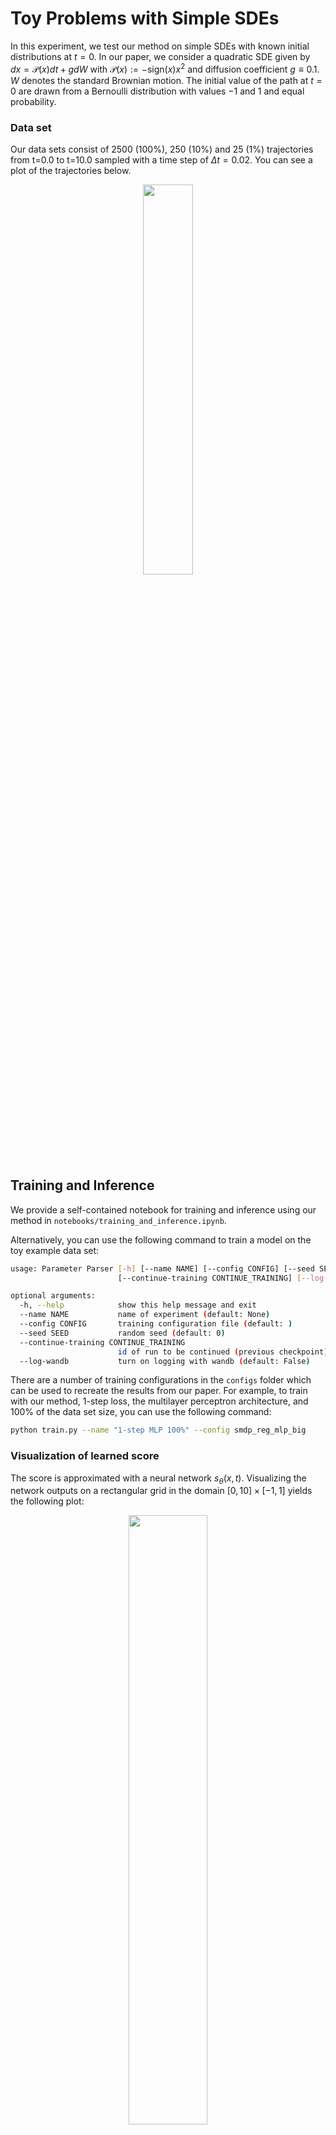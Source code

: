 # Toy Problems with Simple SDEs

In this experiment, we test our method on simple SDEs with known initial distributions at $t=0$. 
In our paper, we consider a quadratic SDE given by 
$dx = \mathcal{P}(x) dt + g dW$ with $\mathcal{P}(x) := - \text{sign}(x)x^2$ and diffusion coefficient $g \equiv 0.1$. 
$W$ denotes the standard Brownian motion. The initial value of the path at $t=0$ are drawn from a Bernoulli distribution with values $-1$ and $1$ and equal probability.

### Data set

Our data sets consist of 2500 (100%), 250 (10%) and 25 (1%) trajectories from t=0.0 to t=10.0 sampled 
with a time step of $\Delta t = 0.02$. You can see a plot of the trajectories below.

<p align="center" width="100%">
    <img width="40%" src="https://github.com/Akanota/smdp/assets/16702943/595edded-7143-4e5c-9227-f0499a305b97"> 
</p>

## Training and Inference

We provide a self-contained notebook for training and inference using our method in `notebooks/training_and_inference.ipynb`.

Alternatively, you can use the following command to train a model on the toy example data set:

```bash
usage: Parameter Parser [-h] [--name NAME] [--config CONFIG] [--seed SEED]
                        [--continue-training CONTINUE_TRAINING] [--log-wandb]

optional arguments:
  -h, --help            show this help message and exit
  --name NAME           name of experiment (default: None)
  --config CONFIG       training configuration file (default: )
  --seed SEED           random seed (default: 0)
  --continue-training CONTINUE_TRAINING
                        id of run to be continued (previous checkpoint) (default: None)
  --log-wandb           turn on logging with wandb (default: False)
```

There are a number of training configurations in the `configs` folder which can be used to recreate the results from our paper.
For example, to train with our method, 1-step loss, the multilayer perceptron architecture, and 100% of the data set size, you can use the following command:

```bash 
python train.py --name "1-step MLP 100%" --config smdp_reg_mlp_big
```

### Visualization of learned score 

The score is approximated with a neural network $s_\theta(x,t)$. Visualizing the network outputs on a rectangular grid in the 
domain $[0, 10] \times [-1,1]$ yields the following plot:

<p align="center" width="100%">
    <img width="50%" src="https://github.com/Akanota/smdp/assets/16702943/d4a63fed-cf09-44ed-baff-1c375f2faf04"> 
</p>

For inference, blue regions have a negative score, so $\nabla_x \log p_t(x) < 0$ and the data likelihood is increased, if the trajectory falls.
On the other side, red regions indicate $\nabla_x \log p_t(x) > 0$ and trajectories will increase. 

### Probability flow ODE

The probability flow ODE of the SDE is given by $dx = \left[ \mathcal{P(x)} - \frac{1}{2} g^2 s_\theta(x,t) \right] dt$,
where $s_\theta(x,t)$ is the score network. Note that we solve the probability flow ODE from t=10.0 until t=0.0, since we 
want to solve initial states given an end value of a trajectory. Notice that paths with values $>0$ at $t=10.0$ are colored blue and end in $1$, whereas for paths $<0$ go to $-1$.

<p align="center" width="100%">
    <img width="40%" src="https://github.com/Akanota/smdp/assets/16702943/c6609ab5-6073-4a3d-ae00-7dc6f52b70e0"> 
</p>

### Reverse-time SDE

The reverse-time SDE is given by $dx = \left[ \mathcal{P(x)} - g^2 s_\theta(x,t) \right] dt + g dW$.
This is similar to the probability flow ODE but has an additional diffusion term and a difference weighting of the score approximation $s_\theta(x,t)$. 
We solve the reverse-time SDE from $t=10$ until $t=0$. Paths are now non-smooth and can cross each other.

<p align="center" width="100%">
    <img width="40%" src="https://github.com/Akanota/smdp/assets/16702943/27d6c41d-cb0d-4e5d-a25b-2d3f4d6374d2"> 
</p>

## Comparison of learned score with analytic score

In the first experiments considered here and in the paper, we have considered a quadratic SDE with known initial distribution.
Because the drift is quadratic, it is not trivial to compute the ground truth score in a closed form expression and it is also 
not possible to adapt the standard training of diffusion models for this case.

However, we consider the SDE with affine drift $dx = - \lambda x dt + g dW$.
This allows us to compute the true score in a closed form expression and we can directly compare the learned score with the
analytic score. See below for a comparison as well as data trajectories, the probability flow ODE and the reverse-time SDE.
We mask the scores in the regions where the data is very sparse. Overall, our method is able to learn the score extremely well.
The code for this is contained in a Jupyter notebook in `notebooks/analytic_score_comparison.ipynb`.

<p align="center" width="100%">
    <img width="100%" src="https://github.com/Akanota/smdp/assets/16702943/d82d4b28-fa74-47d4-8c4f-c1cdf37499a4"> 
</p>
